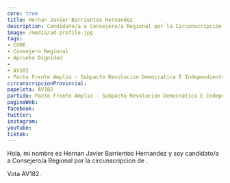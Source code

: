 ```yaml
---
core: true
title: Hernan Javier Barrientos Hernandez
description: Candidato/a a Consejero/a Regional por la Circunscripción de 
image: /media/ad-profile.jpg
tags:
- CORE
- Consejero Regional
- Apruebo Dignidad
- 
- AV182
- Pacto Frente Amplio - Subpacto Revolucion Democratica E Independientes - Independientes
circunscripcionProvincial: 
papeleta: AV182
partido: Pacto Frente Amplio - Subpacto Revolucion Democratica E Independientes - Independientes
paginaWeb:
facebook:
twitter:
instagram:
youtube:
tiktok:
---
```

Hola, mi nombre es Hernan Javier Barrientos Hernandez y soy candidato/a a Consejero/a Regional por la circunscripcion de .

Vota AV182.